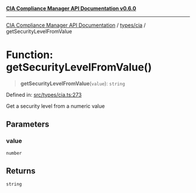 [**CIA Compliance Manager API Documentation v0.6.0**](../../../README.md)

***

[CIA Compliance Manager API Documentation](../../../modules.md) / [types/cia](../README.md) / getSecurityLevelFromValue

# Function: getSecurityLevelFromValue()

> **getSecurityLevelFromValue**(`value`): `string`

Defined in: [src/types/cia.ts:273](https://github.com/Hack23/cia-compliance-manager/blob/32fe683007dd7fe1aa6b244d2353e60fab4f51de/src/types/cia.ts#L273)

Get a security level from a numeric value

## Parameters

### value

`number`

## Returns

`string`
